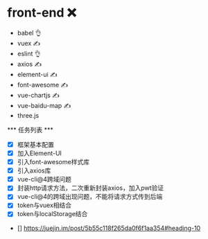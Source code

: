 # front-end ❌
- babel 👌
- vuex ✍
- eslint 👌
- axios ✍
- element-ui ✍
- font-awesome ✍
- vue-chartjs ✍
- vue-baidu-map ✍
- three.js


*** 任务列表 ***

- [x] 框架基本配置
- [x] 加入Element-UI
- [x] 引入font-awesome样式库
- [x] 引入axios库
- [x] vue-cli@4跨域问题
- [x] 封装http请求方法，二次重新封装axios，加入pwt验证
- [x] vue-cli@4的跨域出现问题，不能将请求方式传到后端
- [x] token与vuex相结合
- [x] token与localStorage结合
- [] https://juejin.im/post/5b55c118f265da0f6f1aa354#heading-10
 
